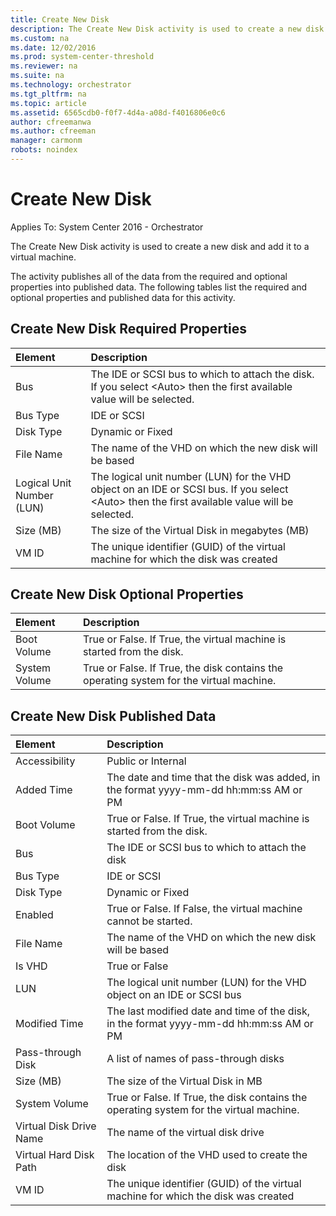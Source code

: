 ```yaml
---
title: Create New Disk
description: The Create New Disk activity is used to create a new disk and add it to a virtual machine.
ms.custom: na
ms.date: 12/02/2016
ms.prod: system-center-threshold
ms.reviewer: na
ms.suite: na
ms.technology: orchestrator
ms.tgt_pltfrm: na
ms.topic: article
ms.assetid: 6565cdb0-f0f7-4d4a-a08d-f4016806e0c6
author: cfreemanwa
ms.author: cfreeman
manager: carmonm
robots: noindex
---
```

# Create New Disk

Applies To: System Center 2016 - Orchestrator

The Create New Disk activity is used to create a new disk and add it to a virtual machine.

The activity publishes all of the data from the required and optional properties into published data. The following tables list the required and optional properties and published data for this activity.

## Create New Disk Required Properties

| Element   | Description    |
|:---|:---|
| Bus   | The IDE or SCSI bus to which to attach the disk. If you select &lt;Auto&gt; then the first available value will be selected.   |   
| Bus Type   | IDE or SCSI   |   
| Disk Type   | Dynamic or Fixed   |   
| File Name   | The name of the VHD on which the new disk will be based   |   
| Logical Unit Number (LUN) | The logical unit number (LUN) for the VHD object on an IDE or SCSI bus. If you select &lt;Auto&gt; then the first available value will be selected. |   
| Size (MB)   | The size of the Virtual Disk in megabytes (MB)   |   
| VM ID   | The unique identifier (GUID) of the virtual machine for which the disk was created   |   

## Create New Disk Optional Properties

| Element   | Description   |
|:---|:---|
| Boot Volume   | True or False. If True, the virtual machine is started from the disk.   |   
| System Volume | True or False. If True, the disk contains the operating system for the virtual machine. |   

## Create New Disk Published Data

| Element   | Description   
|:---|:---|
| Accessibility   | Public or Internal   |   
| Added Time   | The date and time that the disk was added, in the format yyyy-mm-dd hh:mm:ss AM or PM   |   
| Boot Volume   | True or False. If True, the virtual machine is started from the disk.   |   
| Bus   | The IDE or SCSI bus to which to attach the disk   |   
| Bus Type   | IDE or SCSI   |   
| Disk Type   | Dynamic or Fixed   |   
| Enabled   | True or False. If False, the virtual machine cannot be started.   |   
| File Name   | The name of the VHD on which the new disk will be based   |   
| Is VHD   | True or False   |   
| LUN   | The logical unit number (LUN) for the VHD object on an IDE or SCSI bus   |   
| Modified Time   | The last modified date and time of the disk, in the format yyyy-mm-dd hh:mm:ss AM or PM |   
| Pass-through Disk   | A list of names of pass-through disks   |   
| Size (MB)   | The size of the Virtual Disk in MB   |   
| System Volume   | True or False. If True, the disk contains the operating system for the virtual machine. |   
| Virtual Disk Drive Name | The name of the virtual disk drive   |   
| Virtual Hard Disk Path  | The location of the VHD used to create the disk   |   
| VM ID   | The unique identifier (GUID) of the virtual machine for which the disk was created   |   
